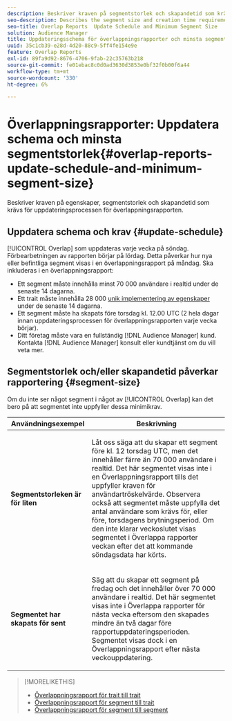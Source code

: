 ```yaml
---
description: Beskriver kraven på segmentstorlek och skapandetid som krävs för uppdateringsprocessen för överlappningsrapporten.
seo-description: Describes the segment size and creation time requirements required by the Overlap report update process.
seo-title: Overlap Reports  Update Schedule and Minimum Segment Size
solution: Audience Manager
title: Uppdateringsschema för överlappningsrapporter och minsta segmentstorlek
uuid: 35c1cb39-e28d-4d20-88c9-5ff4fe154e9e
feature: Overlap Reports
exl-id: 89fa9d92-8676-4706-9fab-22c35763b218
source-git-commit: fe01ebac8c0d0ad3630d3853e0bf32f0b00f6a44
workflow-type: tm+mt
source-wordcount: '330'
ht-degree: 6%

---
```


# Överlappningsrapporter: Uppdatera schema och minsta segmentstorlek{#overlap-reports-update-schedule-and-minimum-segment-size}

Beskriver kraven på egenskaper, segmentstorlek och skapandetid som krävs för uppdateringsprocessen för överlappningsrapporten.

## Uppdatera schema och krav {#update-schedule}

[!UICONTROL Overlap] som uppdateras varje vecka på söndag. Förbearbetningen av rapporten börjar på lördag. Detta påverkar hur nya eller befintliga segment visas i en överlappningsrapport på måndag. Ska inkluderas i en överlappningsrapport:

* Ett segment måste innehålla minst 70 000 användare i realtid under de senaste 14 dagarna.
* Ett trait måste innehålla 28 000 [unik implementering av egenskaper](/help/using/features/traits/trait-and-segment-qualification-reference.md) under de senaste 14 dagarna.
* Ett segment måste ha skapats före torsdag kl. 12.00 UTC (2 hela dagar innan uppdateringsprocessen för överlappningsrapporten varje vecka börjar).
* Ditt företag måste vara en fullständig [!DNL Audience Manager] kund. Kontakta [!DNL Audience Manager] konsult eller kundtjänst om du vill veta mer.

## Segmentstorlek och/eller skapandetid påverkar rapportering {#segment-size}

Om du inte ser något segment i något av [!UICONTROL Overlap] kan det bero på att segmentet inte uppfyller dessa minimikrav.

<table id="table_BE2937C1FA314BBDBD1D026321D6E6B1"> 
 <thead> 
  <tr> 
   <th colname="col1" class="entry"> Användningsexempel </th> 
   <th colname="col2" class="entry"> Beskrivning </th> 
  </tr> 
 </thead>
 <tbody> 
  <tr> 
   <td colname="col1"> <p> <b>Segmentstorleken är för liten</b> </p> </td> 
   <td colname="col2"> <p>Låt oss säga att du skapar ett segment före kl. 12 torsdag UTC, men det innehåller färre än 70 000 användare i realtid. Det här segmentet visas inte i en <span class="wintitle"> Överlappningsrapport</span> tills det uppfyller kraven för användartröskelvärde. Observera också att segmentet måste uppfylla det antal användare som krävs för, eller före, torsdagens brytningsperiod. Om den inte klarar veckoslutet visas segmentet i <span class="wintitle"> Överlappa rapporter</span> veckan efter det att kommande söndagsdata har körts. </p> </td> 
  </tr> 
  <tr> 
   <td colname="col1"> <p> <b>Segmentet har skapats för sent</b> </p> </td> 
   <td colname="col2"> <p>Säg att du skapar ett segment på fredag och det innehåller över 70 000 användare i realtid. Det här segmentet visas inte i <span class="wintitle"> Överlappa rapporter</span> för nästa vecka eftersom den skapades mindre än två dagar före rapportuppdateringsperioden. Segmentet visas dock i en <span class="wintitle"> Överlappningsrapport</span> efter nästa veckouppdatering. </p> </td> 
  </tr> 
 </tbody> 
</table>

>[!MORELIKETHIS]
>
>* [Överlappningsrapport för trait till trait](../../reporting/dynamic-reports/trait-trait-overlap-report.md#trait-to-trait-overlap-report)
>* [Överlappningsrapport för segment till trait](../../reporting/dynamic-reports/segment-trait-overlap-report.md)
>* [Överlappningsrapport för segment till segment](../../reporting/dynamic-reports/segment-segment-overlap-report.md)

